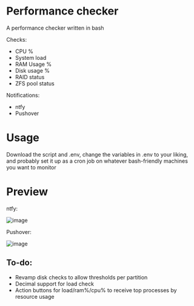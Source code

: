 # Performance checker
A performance checker written in bash

Checks:
- CPU %
- System load
- RAM Usage %
- Disk usage %
- RAID status
- ZFS pool status

Notifications:
- ntfy
- Pushover


# Usage
Download the script and .env, change the variables in .env to your liking, and probably set it up as a cron job on whatever bash-friendly machines you want to monitor

# Preview
ntfy:

![image](https://github.com/user-attachments/assets/d0b7bcd9-3a09-45c9-ad2c-6cccfde74141)

Pushover:

![image](https://github.com/user-attachments/assets/7c66122b-84f6-4379-8e87-da1772f86252)

## To-do:
- Revamp disk checks to allow thresholds per partition
- Decimal support for load check
- Action buttons for load/ram%/cpu% to receive top processes by resource usage
